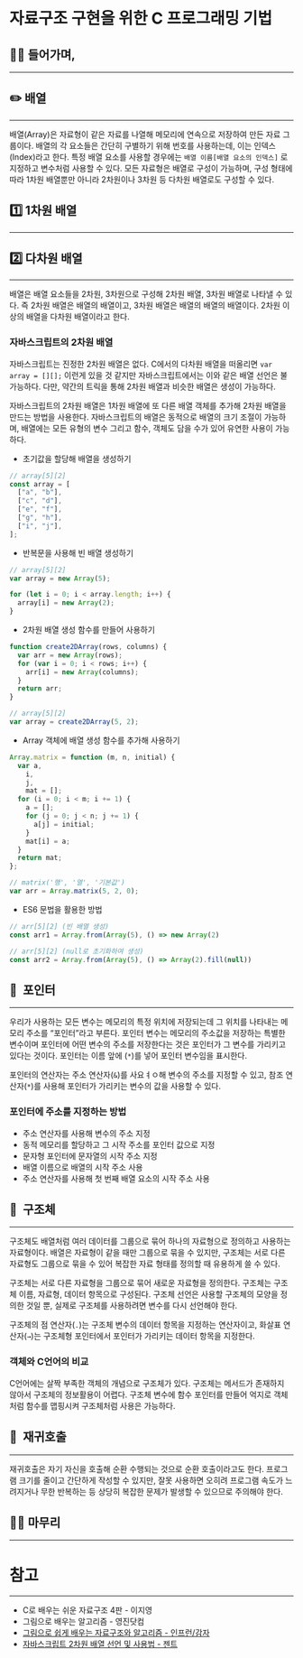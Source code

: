 # 자료구조 구현을 위한 C 프로그래밍 기법

## 🖐🏻 들어가며,

---

## ✏️ 배열

---

배열(Array)은 자료형이 같은 자료를 나열해 메모리에 연속으로 저장하여 만든 자료 그룹이다. 배열의 각 요소들은 간단히 구별하기 위해 번호를 사용하는데, 이는 인덱스(Index)라고 한다. 특정 배열 요소를 사용할 경우에는 `배열 이름[배열 요소의 인덱스]` 로 지정하고 변수처럼 사용할 수 있다. 모든 자료형은 배열로 구성이 가능하며, 구성 형태에 따라 1차원 배열뿐만 아니라 2차원이나 3차원 등 다차원 배열로도 구성할 수 있다.

## 1️⃣ 1차원 배열

---

## 2️⃣ 다차원 배열

---

배열은 배열 요소들을 2차원, 3차원으로 구성해 2차원 배열, 3차원 배열로 나타낼 수 있다. 즉 2차원 배열은 배열의 배열이고, 3차원 배열은 배열의 배열의 배열이다. 2차원 이상의 배열을 다차원 배열이라고 한다.

### 자바스크립트의 2차원 배열

자바스크립트는 진정한 2차원 배열은 없다. C에서의 다차원 배열을 떠올리면 `var array = [][];` 이런게 있을 것 같지만 자바스크립트에서는 이와 같은 배열 선언은 불가능하다. 다만, 약간의 트릭을 통해 2차원 배열과 비슷한 배열은 생성이 가능하다.

자바스크립트의 2차원 배열은 1차원 배열에 또 다른 배열 객체를 추가해 2차원 배열을 만드는 방법을 사용한다. 자바스크립트의 배열은 동적으로 배열의 크기 조절이 가능하며, 배열에는 모든 유형의 변수 그리고 함수, 객체도 담을 수가 있어 유연한 사용이 가능하다.

- 초기값을 할당해 배열을 생성하기

```jsx
// array[5][2]
const array = [
  ["a", "b"],
  ["c", "d"],
  ["e", "f"],
  ["g", "h"],
  ["i", "j"],
];
```

- 반복문을 사용해 빈 배열 생성하기

```jsx
// array[5][2]
var array = new Array(5);

for (let i = 0; i < array.length; i++) {
  array[i] = new Array(2);
}
```

- 2차원 배열 생성 함수를 만들어 사용하기

```jsx
function create2DArray(rows, columns) {
  var arr = new Array(rows);
  for (var i = 0; i < rows; i++) {
    arr[i] = new Array(columns);
  }
  return arr;
}

// array[5][2]
var array = create2DArray(5, 2);
```

- Array 객체에 배열 생성 함수를 추가해 사용하기

```jsx
Array.matrix = function (m, n, initial) {
  var a,
    i,
    j,
    mat = [];
  for (i = 0; i < m; i += 1) {
    a = [];
    for (j = 0; j < n; j += 1) {
      a[j] = initial;
    }
    mat[i] = a;
  }
  return mat;
};

// matrix('행', '열', '기본값')
var arr = Array.matrix(5, 2, 0);
```

- ES6 문법을 활용한 방법

```jsx
// arr[5][2] (빈 배열 생성)
const arr1 = Array.from(Array(5), () => new Array(2)

// arr[5][2] (null로 초기화하여 생성)
const arr2 = Array.from(Array(5), () => Array(2).fill(null))
```

## 📌  포인터

---

우리가 사용하는 모든 변수는 메모리의 특정 위치에 저장되는데 그 위치를 나타내는 메모리 주소를 “포인터”라고 부른다. 포인터 변수는 메모리의 주소값을 저장하는 특별한 변수이며 포인터에 어떤 변수의 주소를 저장한다는 것은 포인터가 그 변수를 가리키고 있다는 것이다. 포인터는 이름 앞에 (`*`)를 넣어 포인터 변수임을 표시한다.

포인터의 연산자는 주소 연산자(`&`)를 사요ㅕㅇ해 변수의 주소를 지정할 수 있고, 참조 연산자(`*`)를 사용해 포인터가 가리키는 변수의 값을 사용할 수 있다.

### 포인터에 주소를 지정하는 방법

- 주소 연산자를 사용해 변수의 주소 지정
- 동적 메모리를 할당하고 그 시작 주소를 포인터 값으로 지정
- 문자형 포인터에 문자열의 시작 주소 지정
- 배열 이름으로 배열의 시작 주소 사용
- 주소 연산자를 사용해 첫 번째 배열 요소의 시작 주소 사용

## 📌  구조체

---

구조체도 배열처럼 여러 데이터를 그룹으로 묶어 하나의 자료형으로 정의하고 사용하는 자료형이다. 배열은 자료형이 같을 때만 그룹으로 묶을 수 있지만, 구조체는 서로 다른 자료형도 그룹으로 묶을 수 있어 복잡한 자료 형태를 정의할 때 유용하게 쓸 수 있다.

구조체는 서로 다른 자료형을 그룹으로 묶어 새로운 자료형을 정의한다. 구조체는 구조체 이름, 자료형, 데이터 항목으로 구성된다. 구조체 선언은 사용할 구조체의 모양을 정의한 것일 뿐, 실제로 구조체를 사용하려면 변수를 다시 선언해야 한다.

구조체의 점 연산자(`.`)는 구조체 변수의 데이터 항목을 지정하는 연산자이고, 화살표 연산자(`→`)는 구조체형 포인터에서 포인터가 가리키는 데이터 항목을 지정한다.

### 객체와 C언어의 비교

C언어에는 살짝 부족한 객체의 개념으로 구조체가 있다. 구조체는 메서드가 존재하지 않아서 구조체의 정보활용이 어렵다. 구조체 변수에 함수 포인터를 만들어 억지로 객체처럼 함수를 맵핑시켜 구조체처럼 사용은 가능하다.

## 📌  재귀호출

---

재귀호출은 자기 자신을 호출해 순환 수행되는 것으로 순환 호출이라고도 한다. 프로그램 크기를 줄이고 간단하게 작성할 수 있지만, 잘못 사용하면 오히려 프로그램 속도가 느려지거나 무한 반복하는 등 상당히 복잡한 문제가 발생할 수 있으므로 주의해야 한다.

## 🖐🏻 마무리

---

# 참고

---

- C로 배우는 쉬운 자료구조 4판 - 이지영
- 그림으로 배우는 알고리즘 - 영진닷컴
- [그림으로 쉽게 배우는 자료구조와 알고리즘 - 인프런/감자](https://www.inflearn.com/course/%EC%9E%90%EB%A3%8C%EA%B5%AC%EC%A1%B0-%EC%95%8C%EA%B3%A0%EB%A6%AC%EC%A6%98-%EA%B8%B0%EB%B3%B8)
- [자바스크립트 2차원 배열 선언 및 사용법 - 젠트](https://gent.tistory.com/296)
